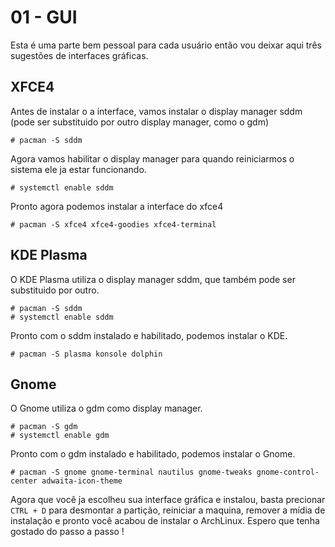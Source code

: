 # 01 - GUI

Esta é uma parte bem pessoal para cada usuário então vou deixar aqui três sugestões de interfaces gráficas.

## XFCE4

Antes de instalar o a interface, vamos instalar o display manager sddm (pode ser substituido por outro display manager, como o gdm)

```console
# pacman -S sddm
```

Agora vamos habilitar o display manager para quando reiniciarmos o sistema ele ja estar funcionando.

```console
# systemctl enable sddm
```

Pronto agora podemos instalar a interface do xfce4

```console
# pacman -S xfce4 xfce4-goodies xfce4-terminal
```

## KDE Plasma

O KDE Plasma utiliza o display manager sddm, que também pode ser substituido por outro.

```console
# pacman -S sddm
# systemctl enable sddm
```

Pronto com o sddm instalado e habilitado, podemos instalar o KDE.

```console
# pacman -S plasma konsole dolphin
```

## Gnome

O Gnome utiliza o gdm como display manager.

```console
# pacman -S gdm
# systemctl enable gdm
```

Pronto com o gdm instalado e habilitado, podemos instalar o Gnome.

```console
# pacman -S gnome gnome-terminal nautilus gnome-tweaks gnome-control-center adwaita-icon-theme
```

Agora que você ja escolheu sua interface gráfica e instalou, basta precionar `CTRL + D` para desmontar a partição, reiniciar a maquina, remover a mídia de instalação e pronto você acabou de instalar o ArchLinux. Espero que tenha gostado do passo a passo !

